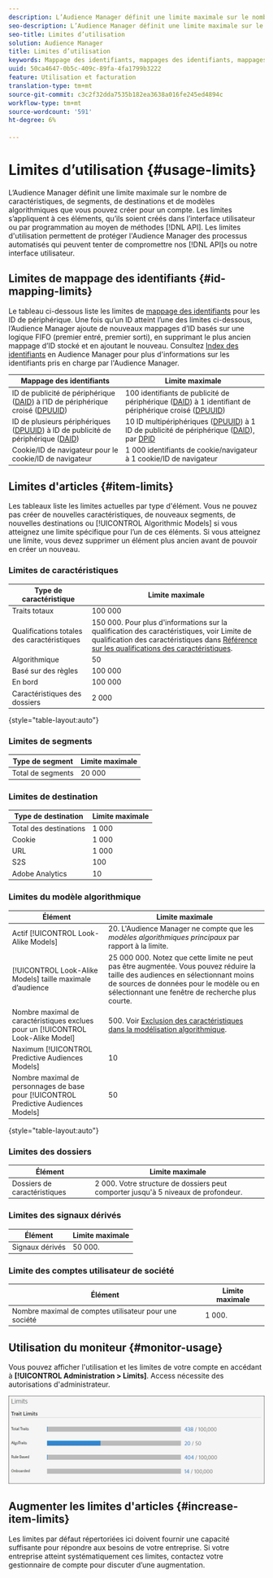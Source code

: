 ```yaml
---
description: L’Audience Manager définit une limite maximale sur le nombre de caractéristiques, de segments, de destinations et de modèles algorithmiques que vous pouvez créer pour un compte. Les limites s’appliquent à ces éléments, qu’ils soient créés dans l’interface utilisateur ou par programmation au moyen de méthodes API. Les limites d’utilisation permettent de protéger l’Audience Manager des processus automatisés qui peuvent tenter de compromettre nos API ou notre interface utilisateur.
seo-description: L’Audience Manager définit une limite maximale sur le nombre de caractéristiques, de segments, de destinations et de modèles algorithmiques que vous pouvez créer pour un compte. Les limites s’appliquent à ces éléments, qu’ils soient créés dans l’interface utilisateur ou par programmation au moyen de méthodes API. Les limites d’utilisation permettent de protéger l’Audience Manager des processus automatisés qui peuvent tenter de compromettre nos API ou notre interface utilisateur.
seo-title: Limites d’utilisation
solution: Audience Manager
title: Limites d’utilisation
keywords: Mappage des identifiants, mappages des identifiants, mappages des cookies
uuid: 50ca4647-0b5c-409c-89fa-4fa1799b3222
feature: Utilisation et facturation
translation-type: tm+mt
source-git-commit: c3c2f32dda7535b182ea3638a016fe245ed4894c
workflow-type: tm+mt
source-wordcount: '591'
ht-degree: 6%

---
```



# Limites d’utilisation {#usage-limits}

L’Audience Manager définit une limite maximale sur le nombre de caractéristiques, de segments, de destinations et de modèles algorithmiques que vous pouvez créer pour un compte. Les limites s’appliquent à ces éléments, qu’ils soient créés dans l’interface utilisateur ou par programmation au moyen de méthodes [!DNL API]. Les limites d&#39;utilisation permettent de protéger l&#39;Audience Manager des processus automatisés qui peuvent tenter de compromettre nos [!DNL API]s ou notre interface utilisateur.

## Limites de mappage des identifiants {#id-mapping-limits}

Le tableau ci-dessous liste les limites de [mappage des identifiants](../../integration/sending-audience-data/batch-data-transfer-explained/id-sync-http.md) pour les ID de périphérique. Une fois qu’un ID atteint l’une des limites ci-dessous, l’Audience Manager ajoute de nouveaux mappages d’ID basés sur une logique FIFO (premier entré, premier sorti), en supprimant le plus ancien mappage d’ID stocké et en ajoutant le nouveau. Consultez [Index des identifiants](../../reference/ids-in-aam.md) en Audience Manager pour plus d&#39;informations sur les identifiants pris en charge par l&#39;Audience Manager.

| Mappage des identifiants | Limite maximale |
|-----------|-------------- |
| ID de publicité de périphérique ([DAID](../../reference/ids-in-aam.md)) à l’ID de périphérique croisé ([DPUUID](../../reference/ids-in-aam.md)) | 100 identifiants de publicité de périphérique ([DAID](../../reference/ids-in-aam.md)) à 1 identifiant de périphérique croisé ([DPUUID](../../reference/ids-in-aam.md)) |
| ID de plusieurs périphériques ([DPUUID](../../reference/ids-in-aam.md)) à ID de publicité de périphérique ([DAID](../../reference/ids-in-aam.md)) | 10 ID multipériphériques ([DPUUID](../../reference/ids-in-aam.md)) à 1 ID de publicité de périphérique ([DAID](../../reference/ids-in-aam.md)), par [DPID](../../reference/ids-in-aam.md) |
| Cookie/ID de navigateur pour le cookie/ID de navigateur | 1 000 identifiants de cookie/navigateur à 1 cookie/ID de navigateur |

## Limites d&#39;articles {#item-limits}

Les tableaux liste les limites actuelles par type d&#39;élément. Vous ne pouvez pas créer de nouvelles caractéristiques, de nouveaux segments, de nouvelles destinations ou [!UICONTROL Algorithmic Models] si vous atteignez une limite spécifique pour l’un de ces éléments. Si vous atteignez une limite, vous devez supprimer un élément plus ancien avant de pouvoir en créer un nouveau.

### Limites de caractéristiques

| Type de caractéristique | Limite maximale |
| -------------------------- | ------------------------------------- |
| Traits totaux | 100 000 |
| Qualifications totales des caractéristiques | 150 000. Pour plus d&#39;informations sur la qualification des caractéristiques, voir Limite de qualification des caractéristiques dans [Référence sur les qualifications des caractéristiques](/help/using/features/traits/trait-and-segment-qualification-reference.md#trait-qualification-limit). |
| Algorithmique | 50 |
| Basé sur des règles | 100 000 |
| En bord | 100 000 |
| Caractéristiques des dossiers | 2 000 |

{style=&quot;table-layout:auto&quot;}

### Limites de segments

| Type de segment | Limite maximale |
| -------------- | ------------- |
| Total de segments | 20 000 |

### Limites de destination

| Type de destination | Limite maximale |
| ------------------ | ------------- |
| Total des destinations | 1 000 |
| Cookie | 1 000 |
| URL | 1 000 |
| S2S | 100 |
| Adobe Analytics | 10 |

### Limites du modèle algorithmique

| Élément | Limite maximale |
| -------- | ----- |
| Actif [!UICONTROL Look-Alike Models] | 20. L&#39;Audience Manager ne compte que les *modèles algorithmiques principaux* par rapport à la limite. |
| [!UICONTROL Look-Alike Models] taille maximale d’audience | 25 000 000.  Notez que cette limite ne peut pas être augmentée. Vous pouvez réduire la taille des audiences en sélectionnant moins de sources de données pour le modèle ou en sélectionnant une fenêtre de recherche plus courte. |
| Nombre maximal de caractéristiques exclues pour un [!UICONTROL Look-Alike Model] | 500. Voir [Exclusion des caractéristiques dans la modélisation algorithmique](/help/using/features/algorithmic-models/trait-exclusion-algo-models.md). |
| Naximum [!UICONTROL Predictive Audiences Models] | 10 |
| Nombre maximal de personnages de base pour [!UICONTROL Predictive Audiences Models] | 50 |

{style=&quot;table-layout:auto&quot;}

### Limites des dossiers

| Élément | Limite maximale |
| ------------- | ------------------ |
| Dossiers de caractéristiques | 2 000.  Votre structure de dossiers peut comporter jusqu&#39;à 5 niveaux de profondeur. |

### Limites des signaux dérivés

| Élément | Limite maximale |
| --------------- | ------------- |
| Signaux dérivés | 50 000. |

### Limite des comptes utilisateur de société

| Élément | Limite maximale |
| ----------- | ------------- |
| Nombre maximal de comptes utilisateur pour une société | 1 000. |

## Utilisation du moniteur {#monitor-usage}

Vous pouvez afficher l&#39;utilisation et les limites de votre compte en accédant à **[!UICONTROL Administration > Limits]**. Access nécessite des autorisations d&#39;administrateur.

![image des limites d&#39;utilisation](assets/usage-limits.png)

## Augmenter les limites d&#39;articles {#increase-item-limits}

Les limites par défaut répertoriées ici doivent fournir une capacité suffisante pour répondre aux besoins de votre entreprise. Si votre entreprise atteint systématiquement ces limites, contactez votre gestionnaire de compte pour discuter d’une augmentation.